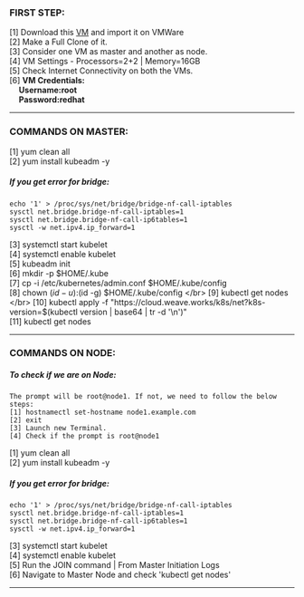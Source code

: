### FIRST STEP:

[1] Download this [VM](https://drive.google.com/open?id=1p8kBqbWW2sp3bV7DoTurr7pTwp4O43AG) and import it on VMWare </br>
[2] Make a Full Clone of it. </br>
[3] Consider one VM as master and another as node. </br>
[4] VM Settings - Processors=2+2 | Memory=16GB </br>
[5] Check Internet Connectivity on both the VMs. </br>
[6] **VM Credentials:  <br>
&nbsp;&nbsp;&nbsp;&nbsp;&nbsp;Username:root <br>
&nbsp;&nbsp;&nbsp;&nbsp;&nbsp;Password:redhat**  <br>

<hr>

### COMMANDS ON MASTER:

[1] yum clean all </br>
[2] yum install kubeadm -y </br>

##### If you get error for bridge:
    echo '1' > /proc/sys/net/bridge/bridge-nf-call-iptables 
    sysctl net.bridge.bridge-nf-call-iptables=1 
    sysctl net.bridge.bridge-nf-call-ip6tables=1 
    sysctl -w net.ipv4.ip_forward=1 

[3] systemctl start kubelet </br>
[4] systemctl enable kubelet </br> 
[5] kubeadm init </br>
[6] mkdir -p $HOME/.kube </br>
[7] cp -i /etc/kubernetes/admin.conf $HOME/.kube/config </br>
[8] chown $(id -u):$(id -g) $HOME/.kube/config </br>
[9] kubectl get nodes </br>
[10] kubectl apply -f "https://cloud.weave.works/k8s/net?k8s-version=$(kubectl version | base64 | tr -d '\n')" </br>
[11] kubectl get nodes </br>

<hr>

### COMMANDS ON NODE:

##### To check if we are on Node: 
    The prompt will be root@node1. If not, we need to follow the below steps: 
    [1] hostnamectl set-hostname node1.example.com 
    [2] exit 
    [3] Launch new Terminal. 
    [4] Check if the prompt is root@node1


[1] yum clean all </br>
[2] yum install kubeadm -y </br>

##### If you get error for bridge: </br>
    echo '1' > /proc/sys/net/bridge/bridge-nf-call-iptables 
    sysctl net.bridge.bridge-nf-call-iptables=1 
    sysctl net.bridge.bridge-nf-call-ip6tables=1 
    sysctl -w net.ipv4.ip_forward=1 
 
[3] systemctl start kubelet </br>
[4] systemctl enable kubelet </br>
[5] Run the JOIN command | From Master Initiation Logs </br>
[6] Navigate to Master Node and check 'kubectl get nodes' </br>

<hr>
